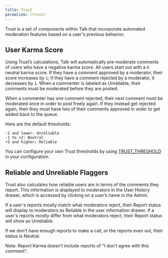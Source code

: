 ```yaml
---
title: Trust
permalink: /trust/
---
```


Trust is a set of components within Talk that incorporate automated moderation
features based on a user's previous behavior.

## User Karma Score

Using Trust’s calculations, Talk will automatically pre-moderate comments of
users who have a negative karma score. All users start out with a `0` neutral
karma score. If they have a comment approved by a moderator, their score
increases by `1`; if they have a comment rejected by a moderator, it decreases
by `1`. When a commenter is labeled as Unreliable, their comments must be
moderated before they are posted.

When a commenter has one comment rejected, their next comment must be moderated
once in order to post freely again. If they instead get rejected again, then
they must have two of their comments approved in order to get added back to the
queue.

Here are the default thresholds:

```text
-2 and lower: Unreliable
-1 to +2: Neutral
+3 and higher: Reliable
```

You can configure your own Trust thresholds by using [TRUST_THRESHOLD](./advanced-configuration/#trust_thresholds) in your
configuration.


## Reliable and Unreliable Flaggers

Trust also calculates how reliable users are in terms of the comments they
report. This information is displayed to moderators in the User History drawer,
which is accessed by clicking on a user’s name in the Admin.

If a user's reports mostly match what moderators reject, their Report status
will display to moderators as Reliable in the user information drawer. If a
user's reports mostly differ from what moderators reject, their Report status
will show as Unreliable.

If we don't have enough reports to make a call, or the reports even out, their
status is Neutral.

Note: Report Karma doesn't include reports of "I don't agree with this comment".
